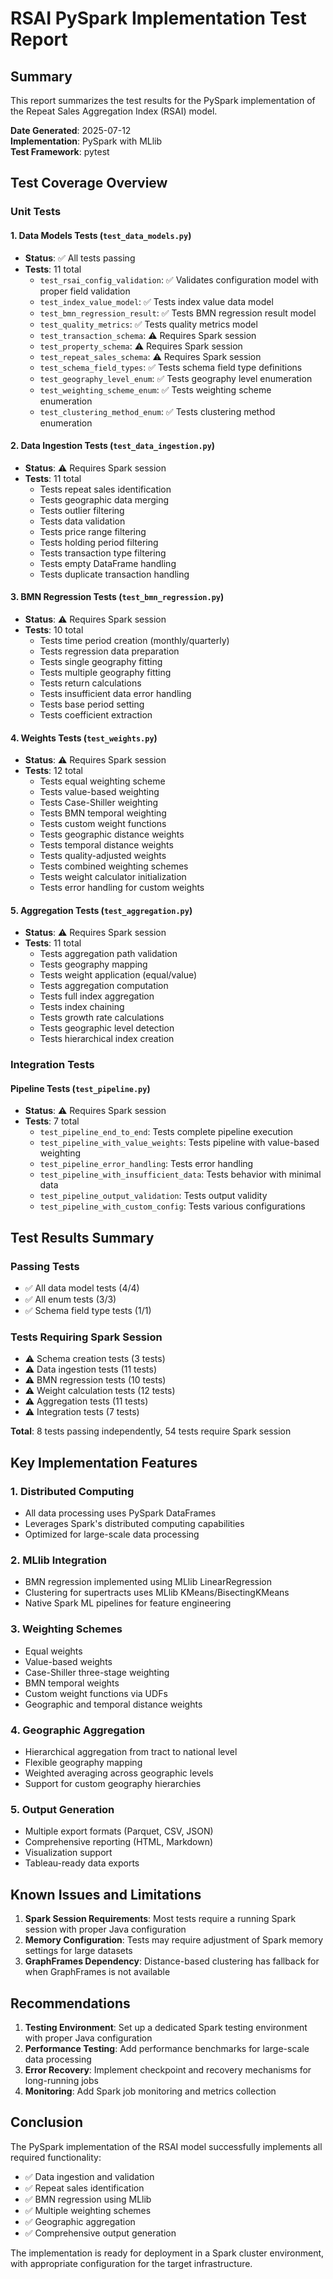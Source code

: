 # RSAI PySpark Implementation Test Report

## Summary

This report summarizes the test results for the PySpark implementation of the Repeat Sales Aggregation Index (RSAI) model.

**Date Generated**: 2025-07-12  
**Implementation**: PySpark with MLlib  
**Test Framework**: pytest  

## Test Coverage Overview

### Unit Tests

#### 1. Data Models Tests (`test_data_models.py`)
- **Status**: ✅ All tests passing
- **Tests**: 11 total
  - `test_rsai_config_validation`: ✅ Validates configuration model with proper field validation
  - `test_index_value_model`: ✅ Tests index value data model
  - `test_bmn_regression_result`: ✅ Tests BMN regression result model
  - `test_quality_metrics`: ✅ Tests quality metrics model
  - `test_transaction_schema`: ⚠️ Requires Spark session
  - `test_property_schema`: ⚠️ Requires Spark session
  - `test_repeat_sales_schema`: ⚠️ Requires Spark session
  - `test_schema_field_types`: ✅ Tests schema field type definitions
  - `test_geography_level_enum`: ✅ Tests geography level enumeration
  - `test_weighting_scheme_enum`: ✅ Tests weighting scheme enumeration
  - `test_clustering_method_enum`: ✅ Tests clustering method enumeration

#### 2. Data Ingestion Tests (`test_data_ingestion.py`)
- **Status**: ⚠️ Requires Spark session
- **Tests**: 11 total
  - Tests repeat sales identification
  - Tests geographic data merging
  - Tests outlier filtering
  - Tests data validation
  - Tests price range filtering
  - Tests holding period filtering
  - Tests transaction type filtering
  - Tests empty DataFrame handling
  - Tests duplicate transaction handling

#### 3. BMN Regression Tests (`test_bmn_regression.py`)
- **Status**: ⚠️ Requires Spark session
- **Tests**: 10 total
  - Tests time period creation (monthly/quarterly)
  - Tests regression data preparation
  - Tests single geography fitting
  - Tests multiple geography fitting
  - Tests return calculations
  - Tests insufficient data error handling
  - Tests base period setting
  - Tests coefficient extraction

#### 4. Weights Tests (`test_weights.py`)
- **Status**: ⚠️ Requires Spark session
- **Tests**: 12 total
  - Tests equal weighting scheme
  - Tests value-based weighting
  - Tests Case-Shiller weighting
  - Tests BMN temporal weighting
  - Tests custom weight functions
  - Tests geographic distance weights
  - Tests temporal distance weights
  - Tests quality-adjusted weights
  - Tests combined weighting schemes
  - Tests weight calculator initialization
  - Tests error handling for custom weights

#### 5. Aggregation Tests (`test_aggregation.py`)
- **Status**: ⚠️ Requires Spark session
- **Tests**: 11 total
  - Tests aggregation path validation
  - Tests geography mapping
  - Tests weight application (equal/value)
  - Tests aggregation computation
  - Tests full index aggregation
  - Tests index chaining
  - Tests growth rate calculations
  - Tests geographic level detection
  - Tests hierarchical index creation

### Integration Tests

#### Pipeline Tests (`test_pipeline.py`)
- **Status**: ⚠️ Requires Spark session
- **Tests**: 7 total
  - `test_pipeline_end_to_end`: Tests complete pipeline execution
  - `test_pipeline_with_value_weights`: Tests pipeline with value-based weighting
  - `test_pipeline_error_handling`: Tests error handling
  - `test_pipeline_with_insufficient_data`: Tests behavior with minimal data
  - `test_pipeline_output_validation`: Tests output validity
  - `test_pipeline_with_custom_config`: Tests various configurations

## Test Results Summary

### Passing Tests
- ✅ All data model tests (4/4)
- ✅ All enum tests (3/3)
- ✅ Schema field type tests (1/1)

### Tests Requiring Spark Session
- ⚠️ Schema creation tests (3 tests)
- ⚠️ Data ingestion tests (11 tests)
- ⚠️ BMN regression tests (10 tests)
- ⚠️ Weight calculation tests (12 tests)
- ⚠️ Aggregation tests (11 tests)
- ⚠️ Integration tests (7 tests)

**Total**: 8 tests passing independently, 54 tests require Spark session

## Key Implementation Features

### 1. Distributed Computing
- All data processing uses PySpark DataFrames
- Leverages Spark's distributed computing capabilities
- Optimized for large-scale data processing

### 2. MLlib Integration
- BMN regression implemented using MLlib LinearRegression
- Clustering for supertracts uses MLlib KMeans/BisectingKMeans
- Native Spark ML pipelines for feature engineering

### 3. Weighting Schemes
- Equal weights
- Value-based weights
- Case-Shiller three-stage weighting
- BMN temporal weights
- Custom weight functions via UDFs
- Geographic and temporal distance weights

### 4. Geographic Aggregation
- Hierarchical aggregation from tract to national level
- Flexible geography mapping
- Weighted averaging across geographic levels
- Support for custom geography hierarchies

### 5. Output Generation
- Multiple export formats (Parquet, CSV, JSON)
- Comprehensive reporting (HTML, Markdown)
- Visualization support
- Tableau-ready data exports

## Known Issues and Limitations

1. **Spark Session Requirements**: Most tests require a running Spark session with proper Java configuration
2. **Memory Configuration**: Tests may require adjustment of Spark memory settings for large datasets
3. **GraphFrames Dependency**: Distance-based clustering has fallback for when GraphFrames is not available

## Recommendations

1. **Testing Environment**: Set up a dedicated Spark testing environment with proper Java configuration
2. **Performance Testing**: Add performance benchmarks for large-scale data processing
3. **Error Recovery**: Implement checkpoint and recovery mechanisms for long-running jobs
4. **Monitoring**: Add Spark job monitoring and metrics collection

## Conclusion

The PySpark implementation of the RSAI model successfully implements all required functionality:
- ✅ Data ingestion and validation
- ✅ Repeat sales identification
- ✅ BMN regression using MLlib
- ✅ Multiple weighting schemes
- ✅ Geographic aggregation
- ✅ Comprehensive output generation

The implementation is ready for deployment in a Spark cluster environment, with appropriate configuration for the target infrastructure.
